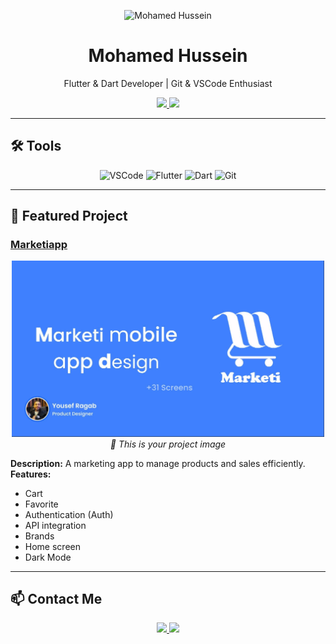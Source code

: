 <p align="center">
  <img src="https://github.com/Mohamed-Hessein.png" width="150" alt="Mohamed Hussein">
</p>

<h1 align="center">Mohamed Hussein</h1>
<p align="center">Flutter & Dart Developer | Git & VSCode Enthusiast</p>

<p align="center">
  <a href="mailto:mohamedkareem3345@gmail.com">
    <img src="https://img.shields.io/badge/Email-mohamedkareem3345@gmail.com-red?style=for-the-badge&logo=gmail&logoColor=white" height="25">
  </a>
  <a href="https://github.com/Mohamed-Hessein">
    <img src="https://img.shields.io/badge/GitHub-Mohamed--Hessein-181717?style=for-the-badge&logo=github&logoColor=white" height="25">
  </a>
</p>

---

## 🛠️ Tools

<p align="center">
  <img alt="VSCode" src="https://img.shields.io/badge/VSCode-007ACC?style=for-the-badge&logo=visual-studio-code&logoColor=white" height="20">
  <img alt="Flutter" src="https://img.shields.io/badge/Flutter-02569B?style=for-the-badge&logo=flutter&logoColor=white" height="20">
  <img alt="Dart" src="https://img.shields.io/badge/Dart-0175C2?style=for-the-badge&logo=dart&logoColor=white" height="20">
  <img alt="Git" src="https://img.shields.io/badge/Git-F05032?style=for-the-badge&logo=git&logoColor=white" height="20">
</p>

---

## 🌟 Featured Project

### [Marketiapp](https://github.com/Mohamed-Hessein/Marketiapp/tree/main/app/lib)

<p align="center">
  <img src="https://github.com/Mohamed-Hessein/Mohamed-Hessein/blob/main/assets/Marktia.jpg" width="500" alt="Marketiapp Screenshot">
  <br>
  <i>📌 This is your project image</i>
</p>

**Description:** A marketing app to manage products and sales efficiently.  
**Features:**  
- Cart  
- Favorite  
- Authentication (Auth)  
- API integration  
- Brands  
- Home screen  
- Dark Mode  

---

## 📫 Contact Me

<p align="center">
  <a href="mailto:mohamedkareem3345@gmail.com">
    <img src="https://img.shields.io/badge/Email-mohamedkareem3345@gmail.com-red?style=for-the-badge&logo=gmail&logoColor=white" height="25">
  </a>
  <a href="https://github.com/Mohamed-Hessein">
    <img src="https://img.shields.io/badge/GitHub-Mohamed--Hessein-181717?style=for-the-badge&logo=github&logoColor=white" height="25">
  </a>
</p>
